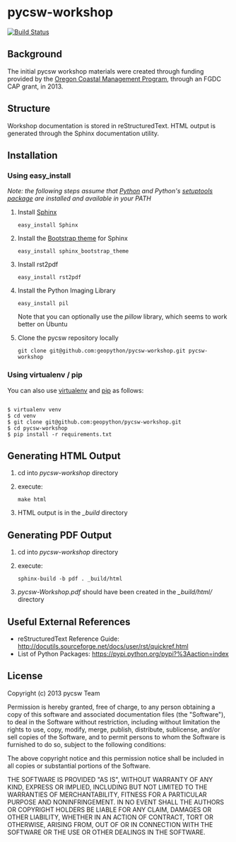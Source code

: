 pycsw-workshop
==============

[![Build Status](https://travis-ci.org/geopython/pycsw-workshop.png?branch=master)](https://travis-ci.org/geopython/pycsw-workshop)

Background
----------

The initial pycsw workshop materials were created through funding provided by the 
[Oregon Coastal Management Program](http://www.oregon.gov/lcd/ocmp/Pages/index.aspx), 
through an FGDC CAP grant, in 2013.

Structure
---------

Workshop documentation is stored in reStructuredText.  HTML output is generated 
through the Sphinx documentation utility.

Installation
------------

### Using easy_install

*Note: the following steps assume that [Python](http://www.python.org/) and
Python's [setuptools package](https://pypi.python.org/pypi/setuptools) are installed 
and available in your PATH*

1. Install [Sphinx](http://sphinx-doc.org/)

     `easy_install Sphinx`
       
2. Install the [Bootstrap theme](https://github.com/ryan-roemer/sphinx-bootstrap-theme#installation) for Sphinx
 
     `easy_install sphinx_bootstrap_theme`

3. Install rst2pdf

     `easy_install rst2pdf`
     
4. Install the Python Imaging Library

     `easy_install pil`
     
   Note that you can optionally use the *pillow* library, which seems to work better on Ubuntu
       
5. Clone the pycsw repository locally

     `git clone git@github.com:geopython/pycsw-workshop.git pycsw-workshop`
     
### Using virtualenv / pip

You can also use [virtualenv](http://www.virtualenv.org/) and [pip](http://www.pip-installer.org/) as follows:

```

$ virtualenv venv
$ cd venv
$ git clone git@github.com:geopython/pycsw-workshop.git
$ cd pycsw-workshop
$ pip install -r requirements.txt

```

       
Generating HTML Output
----------------------

1. cd into *pycsw-workshop* directory

2. execute:

     `make html`
     
3. HTML output is in the *_build* directory

Generating PDF Output
---------------------

1. cd into *pycsw-workshop* directory

2. execute:

     `sphinx-build -b pdf . _build/html`
     
3. *pycsw-Workshop.pdf* should have been created in the *_build/html/* directory

Useful External References
--------------------------

* reStructuredText Reference Guide: http://docutils.sourceforge.net/docs/user/rst/quickref.html
* List of Python Packages: https://pypi.python.org/pypi?%3Aaction=index

License
-------

Copyright (c) 2013 pycsw Team

Permission is hereby granted, free of charge, to any person obtaining a copy
of this software and associated documentation files (the "Software"), to deal
in the Software without restriction, including without limitation the rights
to use, copy, modify, merge, publish, distribute, sublicense, and/or sell
copies of the Software, and to permit persons to whom the Software is
furnished to do so, subject to the following conditions:

The above copyright notice and this permission notice shall be included in
all copies or substantial portions of the Software.

THE SOFTWARE IS PROVIDED "AS IS", WITHOUT WARRANTY OF ANY KIND, EXPRESS OR
IMPLIED, INCLUDING BUT NOT LIMITED TO THE WARRANTIES OF MERCHANTABILITY,
FITNESS FOR A PARTICULAR PURPOSE AND NONINFRINGEMENT. IN NO EVENT SHALL THE
AUTHORS OR COPYRIGHT HOLDERS BE LIABLE FOR ANY CLAIM, DAMAGES OR OTHER
LIABILITY, WHETHER IN AN ACTION OF CONTRACT, TORT OR OTHERWISE, ARISING FROM,
OUT OF OR IN CONNECTION WITH THE SOFTWARE OR THE USE OR OTHER DEALINGS IN
THE SOFTWARE.

